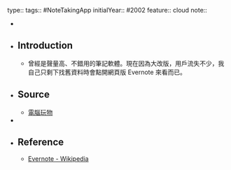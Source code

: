 type:: 
tags:: #NoteTakingApp
initialYear:: #2002 
feature:: cloud
note::

-
- ## Introduction
	- 曾經是聲量高、不錯用的筆記軟體。現在因為大改版，用戶流失不少，我自己只剩下找舊資料時會點開網頁版 Evernote 來看而已。
- ## Source
	- [電腦玩物](https://www.playpcesor.com/search?q=evernote)
-
- ## Reference
	- [Evernote - Wikipedia](https://en.wikipedia.org/wiki/Evernote)